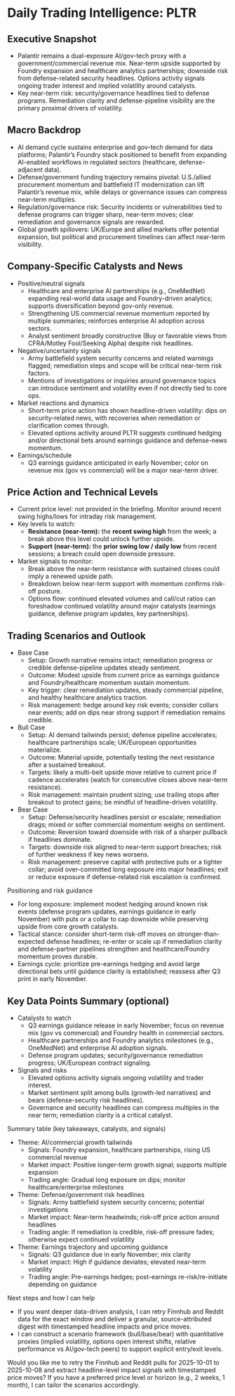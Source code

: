 # Daily Trading Intelligence: PLTR

## Executive Snapshot
- Palantir remains a dual-exposure AI/gov-tech proxy with a government/commercial revenue mix. Near-term upside supported by Foundry expansion and healthcare analytics partnerships; downside risk from defense-related security headlines. Options activity signals ongoing trader interest and implied volatility around catalysts.
- Key near-term risk: security/governance headlines tied to defense programs. Remediation clarity and defense-pipeline visibility are the primary proximal drivers of volatility.

## Macro Backdrop
- AI demand cycle sustains enterprise and gov-tech demand for data platforms; Palantir’s Foundry stack positioned to benefit from expanding AI-enabled workflows in regulated sectors (healthcare, defense-adjacent data).
- Defense/government funding trajectory remains pivotal: U.S./allied procurement momentum and battlefield IT modernization can lift Palantir’s revenue mix, while delays or governance issues can compress near-term multiples.
- Regulation/governance risk: Security incidents or vulnerabilities tied to defense programs can trigger sharp, near-term moves; clear remediation and governance signals are rewarded.
- Global growth spillovers: UK/Europe and allied markets offer potential expansion, but political and procurement timelines can affect near-term visibility.

## Company-Specific Catalysts and News
- Positive/neutral signals
  - Healthcare and enterprise AI partnerships (e.g., OneMedNet) expanding real-world data usage and Foundry-driven analytics; supports diversification beyond gov-only revenue.
  - Strengthening US commercial revenue momentum reported by multiple summaries; reinforces enterprise AI adoption across sectors.
  - Analyst sentiment broadly constructive (Buy or favorable views from CFRA/Motley Fool/Seeking Alpha) despite risk headlines.
- Negative/uncertainty signals
  - Army battlefield system security concerns and related warnings flagged; remediation steps and scope will be critical near-term risk factors.
  - Mentions of investigations or inquiries around governance topics can introduce sentiment and volatility even if not directly tied to core ops.
- Market reactions and dynamics
  - Short-term price action has shown headline-driven volatility: dips on security-related news, with recoveries when remediation or clarification comes through.
  - Elevated options activity around PLTR suggests continued hedging and/or directional bets around earnings guidance and defense-news momentum.
- Earnings/schedule
  - Q3 earnings guidance anticipated in early November; color on revenue mix (gov vs commercial) will be a major near-term driver.

## Price Action and Technical Levels
- Current price level: not provided in the briefing. Monitor around recent swing highs/lows for intraday risk management.
- Key levels to watch:
  - **Resistance (near-term):** the **recent swing high** from the week; a break above this level could unlock further upside.
  - **Support (near-term):** the **prior swing low / daily low** from recent sessions; a breach could open downside pressure.
- Market signals to monitor:
  - Break above the near-term resistance with sustained closes could imply a renewed upside path.
  - Breakdown below near-term support with momentum confirms risk-off posture.
  - Options flow: continued elevated volumes and call/cut ratios can foreshadow continued volatility around major catalysts (earnings guidance, defense program updates, key partnerships).

## Trading Scenarios and Outlook
- Base Case
  - Setup: Growth narrative remains intact; remediation progress or credible defense-pipeline updates steady sentiment.
  - Outcome: Modest upside from current price as earnings guidance and Foundry/healthcare momentum sustain momentum.
  - Key trigger: clear remediation updates, steady commercial pipeline, and healthy healthcare analytics traction.
  - Risk management: hedge around key risk events; consider collars near events; add on dips near strong support if remediation remains credible.
- Bull Case
  - Setup: AI demand tailwinds persist; defense pipeline accelerates; healthcare partnerships scale; UK/European opportunities materialize.
  - Outcome: Material upside, potentially testing the next resistance after a sustained breakout.
  - Targets: likely a multi-belt upside move relative to current price if cadence accelerates (watch for consecutive closes above near-term resistance).
  - Risk management: maintain prudent sizing; use trailing stops after breakout to protect gains; be mindful of headline-driven volatility.
- Bear Case
  - Setup: Defense/security headlines persist or escalate; remediation drags; mixed or softer commercial momentum weighs on sentiment.
  - Outcome: Reversion toward downside with risk of a sharper pullback if headlines dominate.
  - Targets: downside risk aligned to near-term support breaches; risk of further weakness if key news worsens.
  - Risk management: preserve capital with protective puts or a tighter collar; avoid over-committed long exposure into major headlines; exit or reduce exposure if defense-related risk escalation is confirmed.

Positioning and risk guidance
- For long exposure: implement modest hedging around known risk events (defense program updates, earnings guidance in early November) with puts or a collar to cap downside while preserving upside from core growth catalysts.
- Tactical stance: consider short-term risk-off moves on stronger-than-expected defense headlines; re-enter or scale up if remediation clarity and defense-partner pipelines strengthen and healthcare/Foundry momentum proves durable.
- Earnings cycle: prioritize pre-earnings hedging and avoid large directional bets until guidance clarity is established; reassess after Q3 print in early November.

## Key Data Points Summary (optional)
- Catalysts to watch
  - Q3 earnings guidance release in early November; focus on revenue mix (gov vs commercial) and Foundry health in commercial sectors.
  - Healthcare partnerships and Foundry analytics milestones (e.g., OneMedNet) and enterprise AI adoption signals.
  - Defense program updates; security/governance remediation progress; UK/European contract signaling.
- Signals and risks
  - Elevated options activity signals ongoing volatility and trader interest.
  - Market sentiment split among bulls (growth-led narratives) and bears (defense-security risk headlines).
  - Governance and security headlines can compress multiples in the near term; remediation clarity is a critical catalyst.

Summary table (key takeaways, catalysts, and signals)
- Theme: AI/commercial growth tailwinds
  - Signals: Foundry expansion, healthcare partnerships, rising US commercial revenue
  - Market impact: Positive longer-term growth signal; supports multiple expansion
  - Trading angle: Gradual long exposure on dips; monitor healthcare/enterprise milestones
- Theme: Defense/government risk headlines
  - Signals: Army battlefield system security concerns; potential investigations
  - Market impact: Near-term headwinds; risk-off price action around headlines
  - Trading angle: If remediation is credible, risk-off pressure fades; otherwise expect continued volatility
- Theme: Earnings trajectory and upcoming guidance
  - Signals: Q3 guidance due in early November; mix clarity
  - Market impact: High if guidance deviates; elevated near-term volatility
  - Trading angle: Pre-earnings hedges; post-earnings re-risk/re-initiate depending on guidance

Next steps and how I can help
- If you want deeper data-driven analysis, I can retry Finnhub and Reddit data for the exact window and deliver a granular, source-attributed digest with timestamped headline impacts and price moves.
- I can construct a scenario framework (bull/base/bear) with quantitative proxies (implied volatility, options open interest shifts, relative performance vs AI/gov-tech peers) to support explicit entry/exit levels.

Would you like me to retry the Finnhub and Reddit pulls for 2025-10-01 to 2025-10-08 and extract headline-level impact signals with timestamped price moves? If you have a preferred price level or horizon (e.g., 2 weeks, 1 month), I can tailor the scenarios accordingly.